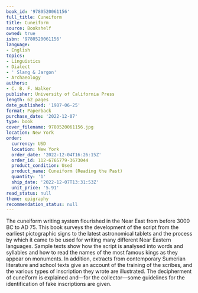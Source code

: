 ```yaml
---
book_id: '9780520061156'
full_title: Cuneiform
title: Cuneiform
source: Bookshelf
owned: true
isbn: '9780520061156'
language:
- English
topics:
- Linguistics
- Dialect
- ' Slang & Jargon'
- Archaeology
authors:
- C. B. F. Walker
publisher: University of California Press
length: 62 pages
date_published: '1987-06-25'
format: Paperback
purchase_date: '2022-12-07'
type: book
cover_filename: 9780520061156.jpg
location: New York
order:
  currency: USD
  location: New York
  order_date: '2022-12-04T16:26:15Z'
  order_id: 112-6765779-3673044
  product_condition: Used
  product_name: Cuneiform (Reading the Past)
  quantity: '1'
  ship_date: '2022-12-07T13:31:53Z'
  unit_price: '5.91'
read_status: null
theme: epigraphy
recommendation_status: null
---
```

The cuneiform writing system flourished in the Near East from before 3000 BC to AD 75. This book surveys the development of the script from the earliest pictographic signs to the latest astronomical tablets and the process by which it came to be used for writing many different Near Eastern languages. Sample texts show how the script is analysed into words and syllables and how to read the names of the most famous kings as they appear on monuments. In addition, extracts from contemporary Sumerian literature and school texts give an account of the training of the scribes, and the various types of inscription they wrote are illustrated. The decipherment of cuneiform is explained and—for the collector—some guidelines for the identification of fake inscriptions are given.


